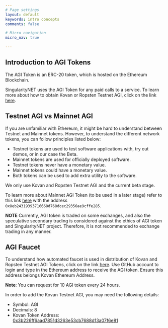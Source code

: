 ```yaml
---
# Page settings
layout: default
keywords: intro concepts
comments: false

# Micro navigation
micro_nav: true

---
```


## Introduction to AGI Tokens
The AGI Token is an ERC-20 token, which is hosted on the Ethereum Blockchain.

SingularityNET uses the AGI Token for any paid calls to a service.
To learn more about how to obtain Kovan or Ropsten Testnet AGI, click on the link [here](#agi-faucet).

## Testnet AGI vs Mainnet AGI
If you are unfamiliar with  Ethereum, it might be hard to understand between Testnet and Mainnet tokens. 
However, to understand the different network tokens, you can follow principles listed below:
* Testnet tokens are used to test software applications with, try out demos, or in our case the Beta.
* Mainnet tokens are used for officially deployed software.
* Testnet tokens never have a monetary value.
* Mainnet tokens could have a monetary value.
* Both tokens can be used to add extra utility to the software.

We only use Kovan and Ropsten Testnet AGI and the current beta stage. 

To learn more about  Mainnet AGI Token (to be used in a later stage) refer to this link [here](https://etherscan.io/address/0x8eb24319393716668d768dcec29356ae9cffe285) with the address `0x8eb24319393716668d768dcec29356ae9cffe285`.

<div class="callout callout--warning">
    <p><strong>NOTE</strong> Currently, AGI token is traded on some exchanges, and also the speculative secondary trading is considered against the ethics of AGI token and SingularityNET project. Therefore, it is not recommended to exchange trading in any manner.</p>
</div>


## AGI Faucet
To understand how automated faucet is used in distribution of Kovan and Ropsten Testnet AGI Tokens, click on the link [here](http://faucet.singularitynet.io). Use GitHub account to login and type in the Ethereum address to receive the AGI token. Ensure this address belongs Kovan Ethereum Address. 

**Note**: You can request for 10 AGI token every 24 hours.

In order to add the Kovan Testnet AGI, you may need the following details:
* Symbol: AGI
* Decimals: 8
* Kovan Token Address: [0x3b226ff6aad7851d3263e53cb7688d13a07f6e81](https://kovan.etherscan.io/address/0x3b226ff6aad7851d3263e53cb7688d13a07f6e81)
